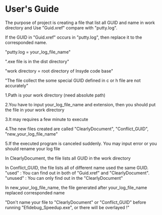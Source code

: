 # User's Guide

The purpose of project is creating a file that list all GUID and name in work directory and Use "Guid.xref" compare with "putty.log".

If the GUID in "Guid.xref" occurs in "putty.log", then replace it to the corresponded name.



"putty.log = your_log_file_name"

".exe file is in the dist directory"

"work directory = root directory of Insyde code base"

"The file collect the some special GUID defined in c or h file are not accurately"



  1.Path is your work directory (need absolute path)
  
  2.You have to input your_log_file_name and extension, then you should put the file in your work directory
  
  3.It may requires a few minute to execute
  
  4.The new files created are called "ClearlyDocument", "Conflict_GUID", "new_your_log_file_name"
  
  5.If the executed program is canceled suddenly. You may input error or you should rename your log file
  
  
  
In ClearlyDocument, the file lists all GUID in the work directory


In Conflict_GUID, the file lists all of different name used the same GUID.
"used" : You can find out in both of "Guid.xref" and "ClearlyDocument".
"unused" : You can only find out in the "ClearlyDocument"


In new_your_log_file_name, the file generated after your_log_file_name replaced corresponded name 


"Don't name your file to "ClearlyDocument" or "Conflict_GUID" before running "Efidebug_Speedup.exe", or there will be overlayed !"
